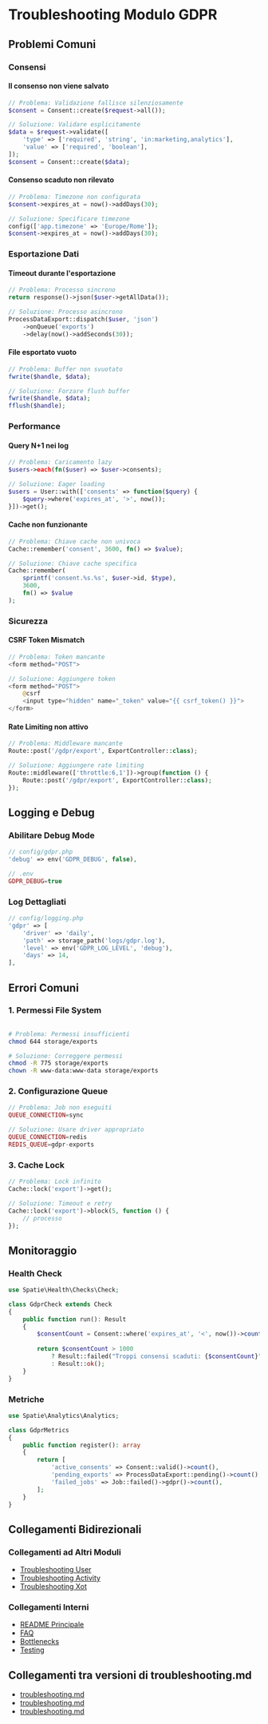 # Troubleshooting Modulo GDPR

## Problemi Comuni

### Consensi

#### Il consenso non viene salvato
```php
// Problema: Validazione fallisce silenziosamente
$consent = Consent::create($request->all());

// Soluzione: Validare esplicitamente
$data = $request->validate([
    'type' => ['required', 'string', 'in:marketing,analytics'],
    'value' => ['required', 'boolean'],
]);
$consent = Consent::create($data);
```

#### Consenso scaduto non rilevato
```php
// Problema: Timezone non configurata
$consent->expires_at = now()->addDays(30);

// Soluzione: Specificare timezone
config(['app.timezone' => 'Europe/Rome']);
$consent->expires_at = now()->addDays(30);
```

### Esportazione Dati

#### Timeout durante l'esportazione
```php
// Problema: Processo sincrono
return response()->json($user->getAllData());

// Soluzione: Processo asincrono
ProcessDataExport::dispatch($user, 'json')
    ->onQueue('exports')
    ->delay(now()->addSeconds(30));
```

#### File esportato vuoto
```php
// Problema: Buffer non svuotato
fwrite($handle, $data);

// Soluzione: Forzare flush buffer
fwrite($handle, $data);
fflush($handle);
```

### Performance

#### Query N+1 nei log
```php
// Problema: Caricamento lazy
$users->each(fn($user) => $user->consents);

// Soluzione: Eager loading
$users = User::with(['consents' => function($query) {
    $query->where('expires_at', '>', now());
}])->get();
```

#### Cache non funzionante
```php
// Problema: Chiave cache non univoca
Cache::remember('consent', 3600, fn() => $value);

// Soluzione: Chiave cache specifica
Cache::remember(
    sprintf('consent.%s.%s', $user->id, $type),
    3600,
    fn() => $value
);
```

### Sicurezza

#### CSRF Token Mismatch
```php
// Problema: Token mancante
<form method="POST">

// Soluzione: Aggiungere token
<form method="POST">
    @csrf
    <input type="hidden" name="_token" value="{{ csrf_token() }}">
</form>
```

#### Rate Limiting non attivo
```php
// Problema: Middleware mancante
Route::post('/gdpr/export', ExportController::class);

// Soluzione: Aggiungere rate limiting
Route::middleware(['throttle:6,1'])->group(function () {
    Route::post('/gdpr/export', ExportController::class);
});
```

## Logging e Debug

### Abilitare Debug Mode
```php
// config/gdpr.php
'debug' => env('GDPR_DEBUG', false),

// .env
GDPR_DEBUG=true
```

### Log Dettagliati
```php
// config/logging.php
'gdpr' => [
    'driver' => 'daily',
    'path' => storage_path('logs/gdpr.log'),
    'level' => env('GDPR_LOG_LEVEL', 'debug'),
    'days' => 14,
],
```

## Errori Comuni

### 1. Permessi File System
```bash

# Problema: Permessi insufficienti
chmod 644 storage/exports

# Soluzione: Correggere permessi
chmod -R 775 storage/exports
chown -R www-data:www-data storage/exports
```

### 2. Configurazione Queue
```php
// Problema: Job non eseguiti
QUEUE_CONNECTION=sync

// Soluzione: Usare driver appropriato
QUEUE_CONNECTION=redis
REDIS_QUEUE=gdpr-exports
```

### 3. Cache Lock
```php
// Problema: Lock infinito
Cache::lock('export')->get();

// Soluzione: Timeout e retry
Cache::lock('export')->block(5, function () {
    // processo
});
```

## Monitoraggio

### Health Check
```php
use Spatie\Health\Checks\Check;

class GdprCheck extends Check
{
    public function run(): Result
    {
        $consentCount = Consent::where('expires_at', '<', now())->count();
        
        return $consentCount > 1000
            ? Result::failed("Troppi consensi scaduti: {$consentCount}")
            : Result::ok();
    }
}
```

### Metriche
```php
use Spatie\Analytics\Analytics;

class GdprMetrics
{
    public function register(): array
    {
        return [
            'active_consents' => Consent::valid()->count(),
            'pending_exports' => ProcessDataExport::pending()->count(),
            'failed_jobs' => Job::failed()->gdpr()->count(),
        ];
    }
}
```

## Collegamenti Bidirezionali

### Collegamenti ad Altri Moduli
- [Troubleshooting User](../User/docs/troubleshooting.md)
- [Troubleshooting Activity](../Activity/docs/troubleshooting.md)
- [Troubleshooting Xot](../Xot/docs/troubleshooting.md)

### Collegamenti Interni
- [README Principale](./README.md)
- [FAQ](./faq.md)
- [Bottlenecks](./bottlenecks.md)
- [Testing](./testing.md) 

## Collegamenti tra versioni di troubleshooting.md
* [troubleshooting.md](../../Xot/docs/phpstan/troubleshooting.md)
* [troubleshooting.md](../../Xot/docs/troubleshooting.md)
* [troubleshooting.md](../../Cms/docs/frontoffice/troubleshooting.md)

